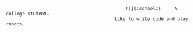                                                 ![](:school:)     A college student.
                                            Like to write code and play robots.
